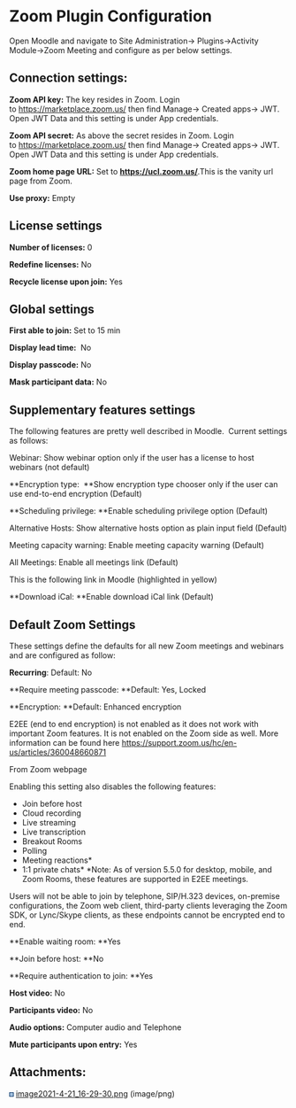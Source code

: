 # Zoom Plugin Configuration

Open Moodle and navigate to Site Administration→ Plugins→Activity Module→Zoom Meeting and configure as per below settings.

## Connection settings:

**Zoom API key:** The key resides in Zoom. Login to <https://marketplace.zoom.us/> then find Manage→ Created apps→ JWT. Open JWT Data and this setting is under App credentials.

**Zoom API secret:** As above the secret resides in Zoom. Login to <https://marketplace.zoom.us/> then find Manage→ Created apps→ JWT. Open JWT Data and this setting is under App credentials.

**Zoom home page URL:** Set to **<https://ucl.zoom.us/>**.This is the vanity url page from Zoom.

**Use proxy:** Empty

## License settings

**Number of licenses:** 0

**Redefine licenses:** No

**Recycle license upon join:** Yes

## Global settings

**First able to join:** Set to 15 min

**Display lead time:**  No

**Display passcode:** No

**Mask participant data:** No

## Supplementary features settings

The following features are pretty well described in Moodle.  Current settings as follows:

Webinar: Show webinar option only if the user has a license to host webinars (not default)

**Encryption type:  **Show encryption type chooser only if the user can use end-to-end encryption (Default)

**Scheduling privilege: **Enable scheduling privilege option (Default)

Alternative Hosts: Show alternative hosts option as plain input field (Default)

Meeting capacity warning: Enable meeting capacity warning (Default)

All Meetings: Enable all meetings link (Default) 

This is the following link in Moodle (highlighted in yellow)

**Download iCal: **Enable download iCal link (Default) 

## Default Zoom Settings

These settings define the defaults for all new Zoom meetings and webinars and are configured as follow:

**Recurring**: Default: No

**Require meeting passcode: **Default: Yes, Locked

**Encryption: **Default: Enhanced encryption

E2EE (end to end encryption) is not enabled as it does not work with important Zoom features. It is not enabled on the Zoom side as well. More information can be found here <https://support.zoom.us/hc/en-us/articles/360048660871>

From Zoom webpage

Enabling this setting also disables the following features:

-   Join before host
-   Cloud recording
-   Live streaming
-   Live transcription
-   Breakout Rooms
-   Polling
-   Meeting reactions\*
-   1:1 private chats\*
    \*Note: As of version 5.5.0 for desktop, mobile, and Zoom Rooms, these features are supported in E2EE meetings. 

Users will not be able to join by telephone, SIP/H.323 devices, on-premise configurations, the Zoom web client, third-party clients leveraging the Zoom SDK, or Lync/Skype clients, as these endpoints cannot be encrypted end to end. 

**Enable waiting room: **Yes

**Join before host: **No

**Require authentication to join: **Yes

**Host video:** No

**Participants video:** No

**Audio options:** Computer audio and Telephone

**Mute participants upon entry:** Yes

## Attachments:

<img src="images/icons/bullet_blue.gif" width="8" height="8" /> [image2021-4-21\_16-29-30.png](attachments/146080807/165455643.png) (image/png)

